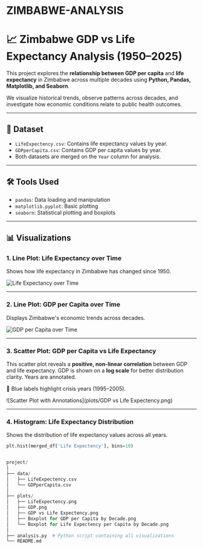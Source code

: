 # ZIMBABWE-ANALYSIS


# 📈 Zimbabwe GDP vs Life Expectancy Analysis (1950–2025)

This project explores the **relationship between GDP per capita** and **life expectancy** in Zimbabwe across multiple decades using **Python, Pandas, Matplotlib, and Seaborn**.

We visualize historical trends, observe patterns across decades, and investigate how economic conditions relate to public health outcomes.

---

## 📂 Dataset

- `LifeExpectency.csv`: Contains life expectancy values by year.
- `GDPperCapita.csv`: Contains GDP per capita values by year.
- Both datasets are merged on the `Year` column for analysis.

---

## 🛠️ Tools Used

- `pandas`: Data loading and manipulation
- `matplotlib.pyplot`: Basic plotting
- `seaborn`: Statistical plotting and boxplots

---

## 📊 Visualizations

### 1. Line Plot: Life Expectancy over Time

Shows how life expectancy in Zimbabwe has changed since 1950.

![Life Expectancy over Time](plots/LifeExpectency.png)

---

### 2. Line Plot: GDP per Capita over Time

Displays Zimbabwe's economic trends across decades.

![GDP per Capita over Time](plots/GDP.png)

---

### 3. Scatter Plot: GDP per Capita vs Life Expectancy

This scatter plot reveals a **positive, non-linear correlation** between GDP and life expectancy. GDP is shown on a **log scale** for better distribution clarity. Years are annotated.

📌 Blue labels highlight crisis years (1995–2005).

![Scatter Plot with Annotations](plots/GDP vs Life Expectency.png)

---

### 4. Histogram: Life Expectancy Distribution

Shows the distribution of life expectancy values across all years.

```python
plt.hist(merged_df['Life Expectency'], bins=10)


project/
│
├── data/
│   ├── LifeExpectency.csv
│   └── GDPperCapita.csv
│
├── plots/
│   ├── LifeExpectency.png
│   ├── GDP.png
│   ├── GDP vs Life Expectency.png
│   ├── Boxplot for GDP per Capita by Decade.png
│   └── Boxplot for Life Expectency per Capita by Decade.png
│
├── analysis.py  # Python script containing all visualizations
└── README.md
